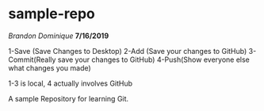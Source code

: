 # sample-repo

_Brandon Dominique_
**7/16/2019**

1-Save (Save Changes to Desktop)
2-Add (Save your changes to GitHub)
3-Commit(Really save your changes to GitHub)
4-Push(Show everyone else what changes you made)

1-3 is local, 4 actually involves GitHub

A sample Repository for learning Git.
